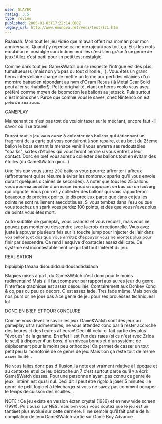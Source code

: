 ```yaml
---
user: SLAYER
rating: 3.5
type: review
published: 2005-01-03T17:22:14.000Z
legacy_url: http://www.emunova.net/veda/test/831.htm
---
```

Raaaaah. Mon tout 1er jeu vidéo que m'avait offert ma moman pour mon anniversaire. Quand j'y repense ça ne me rajeuni pas tout ça. Et si les mots emulation et nostalgie sont intimement liés c'est bien grâce à ce genre de jeux! Allez c'est parti pour un petit test nostalgie.  

  

Comme dans tout jeu Game&Watch qui se respecte l'intrigue est des plus tumultueuses (mais non y'a pas du tout d'ironie ;) ). Vous êtes un grand héros interstellaire chargé de mettre un terme aux perfides vilainies d'un monstre batracien répondant au nom d'Oiram Repus (là Metal Gear Solid peut aller se rhabiller!). Petite originalité, étant un héros écolo vous avez préféré comme moyen de locomotion les ballons au jetpack. Puis surtout c'est moins cher. Parce que comme vous le savez, chez Nintendo on est près de ses sous.  

  

  

GAMEPLAY  

  

Maintenant ce n'est pas tout de vouloir taper sur le méchant, encore faut -il savoir où il se trouve!  

Durant tout le jeu vous aurez à collecter des ballons qui détiennent un fragment de la carte qui vous conduiront à son repaire, et au bout du 25eme ballon le boss sentant la menace venir il vous enverra ses redoutables "sparks", sortes d'étoiles qui vous feront perdre si vous entrez à leur contact. Donc en bref vous aurez à collecter des ballons tout en évitant des étoiles (du Game&Watch quoi...)  

  

Une fois que vous aurez 200 ballons vous pourrez affronter l'affreux (affrontement qui se résume à éviter les nombreux sparks qu'il vous envoie durant quelques dizaines de secondes). A noter que tous les 25 ballons vous pourrez accéder à un écran bonus en appuyant en bas sur un iceberg qui clignote. Vous pourrez y collecter des ballons qui vous rapporteront beaucoup de précieux points. je dis précieux parce que dans ce jeu les points ne sont nullement anecdotiques. Si vous tombez dans l'eau ou que vous touchez un spark vous perdez 100 points, et dès que vous n'avez plus de points vous êtes mort.  

  

Autre subtilité de gameplay, vous avancez et vous reculez, mais vous ne pouvez pas monter ou descendre avec la croix directionnelle. Vous avez juste à appuyer plusieurs fois sur la touche jump pour injecter de l'air dans vos ballons, et dès que vous arrêtez d'appuyer vous ne montez plus pour finir par descendre. Ca rend l'esquive d'obstacles assez délicate. Ce système est incontestablement ce qui fait tout l'intérêt du jeu.  

  

  

  

REALISATION  

  

bipbipbip taaaaa didoudidoudidoudadadadada   

  

Blagues mises à part, du Game&Watch c'est donc pour le moins rudimentaire! Mais si il faut comparer par rapport aux autres jeux du genre, l'interface graphique est assez dépouillée. Contrairement aux Donkey Kong & co, pas ou peu de décors. C'est assez fade. Très fade même. Mais bon de nos jours on ne joue pas à ce genre de jeu pour ses prouesses techniques! lol  

  

  

  

DONC EN BREF ET POUR CONCLURE  

  

Comme vous devez le savoir les jeux Game&Watch sont des jeux au gameplay ultra rudimentaires, ne vous attendez donc pas à rester accroché des heures et des heures à l'écran! Ceci dit celui-ci fait partie des plus "évolués" de la gamme. En effet il est l'un des rares (si ce n'est avec Zelda le seul) à disposer d'un boss, d'un niveau bonus et d'un système de déplacement pour le moins peu orthodoxe! Ca permet de casser un tout petit peu la monotonie de ce genre de jeu. Mais bon ça reste tout de même assez limité...  

  

Ne vous faites donc pas d'illusion, la note est vraiment relative à l'époque et au contexte, et si ce jeu décroche un 7 c'est surtout parce qu'il y a écrit Game&Watch dessus. Pour une personne n'ayant pas connu ce genre de jeux l'intérêt est quasi nul. Ceci dit il peut être rigolo à jouer 5 minutes : le genre de petit logiciel à télécharger si vous ne savez pas comment occuper le temps de cuisson des nouilles...  

  

NOTE : Ce jeu existe en version écran crystal (1986) et en new wide screen (1988). Puis aussi sur NES, mais bon vous vous doutez que le jeu est un tantinet plus évolué sur cette dernière. Il me semble qu'il fait partie de la compilation de jeux Game&Watch sortie sur Game Boy Advance.